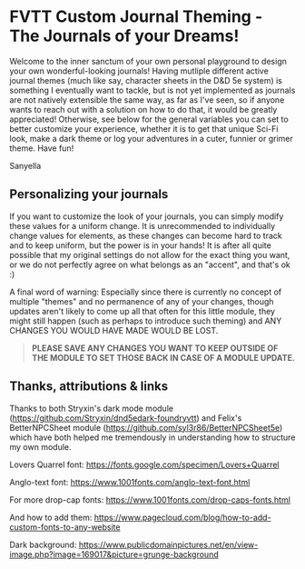# FVTT Custom Journal Theming - The Journals of your Dreams!

Welcome to the inner sanctum of your own personal playground to design your
own wonderful-looking journals! Having mutliple different active journal 
themes (much like say, character sheets in the D&D 5e system) is something 
I eventually want to tackle, but is not yet implemented as journals are not
natively extensible the same way, as far as I've seen, so if anyone wants to
reach out with a solution on how to do that, it would be greatly appreciated!
Otherwise, see below for the general variables you can set to better customize
your experience, whether it is to get that unique Sci-Fi look, make a
dark theme or log your adventures in a cuter, funnier or grimer theme. Have fun!

Sanyella

## Personalizing your journals

If you want to customize the look of your journals, you can simply
modify these values for a uniform change. It is unrecommended to individually
change values for elements, as these changes can become hard to track and to
keep uniform, but the power is in your hands! It is after all quite possible 
that my original settings do not allow for the exact thing you want, or we do 
not perfectly agree on what belongs as an "accent", and that's ok :)

A final word of warning:
Especially since there is currently no concept of multiple "themes" and no
permanence of any of your changes, though updates aren't likely to come up all
that often for this little module, they might still happen (such as perhaps to 
introduce such theming) and ANY CHANGES YOU WOULD HAVE MADE WOULD BE LOST.

> **PLEASE SAVE ANY CHANGES YOU WANT TO KEEP OUTSIDE OF THE MODULE TO SET THOSE BACK IN CASE OF A MODULE UPDATE.**

## Thanks, attributions & links

Thanks to both Stryxin's dark mode module (https://github.com/Stryxin/dnd5edark-foundryvtt)
and Felix's BetterNPCSheet module (https://github.com/syl3r86/BetterNPCSheet5e)
which have both helped me tremendously in understanding how to structure my own
module.

Lovers Quarrel font: https://fonts.google.com/specimen/Lovers+Quarrel

Anglo-text font: https://www.1001fonts.com/anglo-text-font.html

For more drop-cap fonts: https://www.1001fonts.com/drop-caps-fonts.html

And how to add them: https://www.pagecloud.com/blog/how-to-add-custom-fonts-to-any-website

Dark background: https://www.publicdomainpictures.net/en/view-image.php?image=169017&picture=grunge-background
